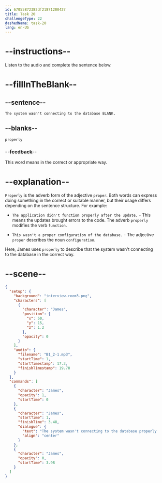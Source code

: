 ```yaml
---
id: 67055872382df21871200427
title: Task 20
challengeType: 22
dashedName: task-20
lang: en-US
---
```


<!-- (Audio) James: The system wasn't connecting to the database properly. -->

# --instructions--

Listen to the audio and complete the sentence below.

# --fillInTheBlank--

## --sentence--

`The system wasn't connecting to the database BLANK.`

## --blanks--

`properly`

### --feedback--

This word means in the correct or appropriate way.

# --explanation--

`Properly` is the adverb form of the adjective `proper`. Both words can express doing something in the correct or suitable manner, but their usage differs depending on the sentence structure. For example:  

- `The application didn't function properly after the update.` - This means the updates brought errors to the code. The adverb `properly` modifies the verb `function`.

- `This wasn't a proper configuration of the database.` - The adjective `proper` describes the noun `configuration`.

Here, James uses `properly` to describe that the system wasn't connecting to the database in the correct way.

# --scene--

```json
{
  "setup": {
    "background": "interview-room3.png",
    "characters": [
      {
        "character": "James",
        "position": {
          "x": 50,
          "y": 15,
          "z": 1.2
        },
        "opacity": 0
      }
    ],
    "audio": {
      "filename": "B1_2-1.mp3",
      "startTime": 1,
      "startTimestamp": 17.3,
      "finishTimestamp": 19.78
    }
  },
  "commands": [
    {
      "character": "James",
      "opacity": 1,
      "startTime": 0
    },
    {
      "character": "James",
      "startTime": 1,
      "finishTime": 3.48,
      "dialogue": {
        "text": "The system wasn't connecting to the database properly.",
        "align": "center"
      }
    },
    {
      "character": "James",
      "opacity": 0,
      "startTime": 3.98
    }
  ]
}
```
